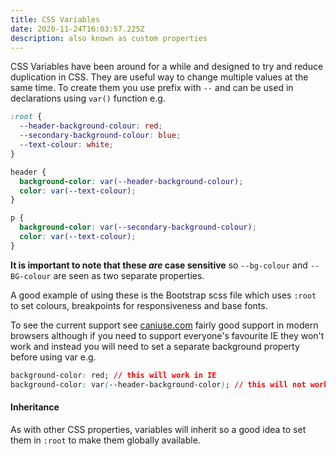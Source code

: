 ```yaml
---
title: CSS Variables
date: 2020-11-24T16:03:57.225Z
description: also known as custom properties
---
```

CSS Variables have been around for a while and designed to try and reduce duplication in CSS. They are useful way to change multiple values at the same time. To create them you use prefix with `--` and can be used in declarations using `var()` function e.g.

```css
:root {
  --header-background-colour: red;
  --secondary-background-colour: blue;
  --text-colour: white;
}

header {
  background-color: var(--header-background-colour);
  color: var(--text-colour);
}

p {
  background-color: var(--secondary-background-colour);
  color: var(--text-colour);
}

```

**It is important to note that these _are_ case sensitive** so `--bg-colour` and `--BG-colour` are seen as two separate properties.

A good example of using these is the Bootstrap scss file which uses `:root` to set colours, breakpoints for responsiveness and base fonts.

To see the current support see [caniuse.com](https://caniuse.com/?search=css%20variables) fairly good support in modern browsers although if you need to support everyone's favourite IE they won't work and instead you will need to set a separate background property before using var e.g.

```css
background-color: red; // this will work in IE
background-color: var(--header-background-color); // this will not work in IE
```

#### Inheritance

As with other CSS properties, variables will inherit so a good idea to set them in `:root` to make them globally available.

